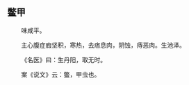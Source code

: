 ## 鳖甲
<p>&emsp;&emsp;
味咸平。
</p>
<p>&emsp;&emsp;
主心腹症瘕坚积，寒热，去痞息肉，阴蚀，痔恶肉。生池泽。
</p>
<p>&emsp;&emsp;
《名医》曰：生丹阳，取无时。
</p>
<p>&emsp;&emsp;
案《说文》云：鳖，甲虫也。
</p>